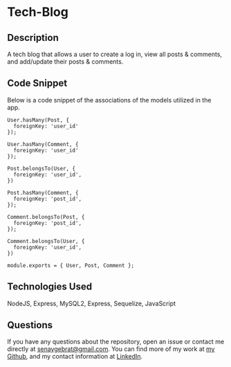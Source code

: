 # Tech-Blog

## Description

A tech blog that allows a user to create a log in, view all posts & comments, and add/update their posts & comments.

## Code Snippet

Below is a code snippet of the associations of the models utilized in the app.

```
User.hasMany(Post, {
  foreignKey: 'user_id'
});

User.hasMany(Comment, {
  foreignKey: 'user_id'
});

Post.belongsTo(User, {
  foreignKey: 'user_id',
})

Post.hasMany(Comment, {
  foreignKey: 'post_id',
});

Comment.belongsTo(Post, {
  foreignKey: 'post_id',
});

Comment.belongsTo(User, {
  foreignKey: 'user_id',
})

module.exports = { User, Post, Comment };
```

## Technologies Used

NodeJS, Express, MySQL2, Express, Sequelize, JavaScript

## Questions

If you have any questions about the repository, open an issue or contact me directly at senaygebrat@gmail.com. You can find more of my work at [my Github](https://github.com/senaygebrat?tab=repositories), and my contact information at [LinkedIn](https://linkedin.com/in/senayg).
